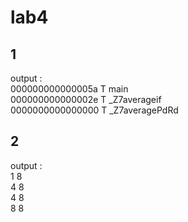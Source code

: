 # lab4    
## 1  

output :   
000000000000005a T main  
000000000000002e T _Z7averageif  
0000000000000000 T _Z7averagePdRd  



## 2  
  
output :    
1 8  
4 8  
4 8  
8 8  

